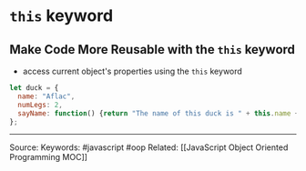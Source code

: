# `this` keyword

## Make Code More Reusable with the `this` keyword
- access current object's properties using the `this` keyword
```js
let duck = {
  name: "Aflac",
  numLegs: 2,
  sayName: function() {return "The name of this duck is " + this.name + ".";}
};
```

---
Source:
Keywords: #javascript #oop 
Related: [[JavaScript Object Oriented Programming MOC]]